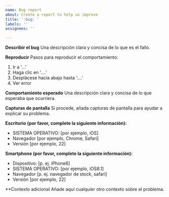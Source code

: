 ```yaml
---
name: Bug report
about: Create a report to help us improve
title: ':bug: '
labels: ''
assignees: ''

---
```


**Describir el bug**
Una descripción clara y concisa de lo que es el fallo.

**Reproducir**
Pasos para reproducir el comportamiento:
1. Ir a '...'
2. Haga clic en '....'
3. Desplácese hacia abajo hasta '....'
4. Ver error

**Comportamiento esperado**
Una descripción clara y concisa de lo que esperaba que ocurriera.

**Capturas de pantalla**
Si procede, añada capturas de pantalla para ayudar a explicar su problema.

**Escritorio (por favor, complete la siguiente información):**
 - SISTEMA OPERATIVO: [por ejemplo, iOS]
 - Navegador [por ejemplo, Chrome, Safari]
 - Versión [por ejemplo, 22]

**Smartphone (por favor, complete la siguiente información):**
 - Dispositivo: [p. ej. iPhone6]
 - SISTEMA OPERATIVO: [por ejemplo, iOS8.1]
 - Navegador [p. ej. navegador de stock, safari]
 - Versión [por ejemplo, 22]

**Contexto adicional
Añade aquí cualquier otro contexto sobre el problema.
